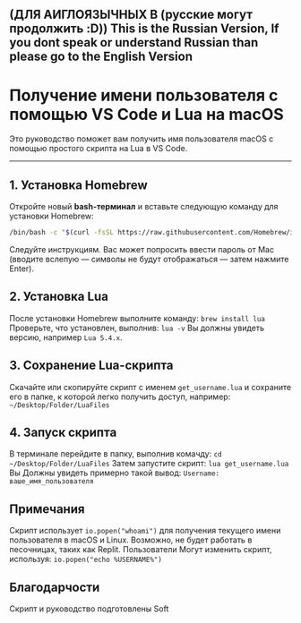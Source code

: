 ## (ДЛЯ АИГЛОЯЗЫЧНЫХ В (русские могут продолжить :D)) This is the Russian Version, If you dont speak or understand Russian than please go to the English Version

# Получение имени пользователя с помощью VS Code и Lua на macOS

Это руководство поможет вам получить имя пользователя macOS с помощью простого скрипта на Lua в VS Code.

---

## 1. Установка Homebrew

Откройте новый **bash-терминал** и вставьте следующую команду для установки Homebrew:

```bash
/bin/bash -c "$(curl -fsSL https://raw.githubusercontent.com/Homebrew/install/HEAD/install.sh)"
```
Следуйте инструкциям. Вас может попросить ввести пароль от Mac (вводите 
вслепую — символы не будут отображаться — затем нажмите Enter).


## 2. Установка Lua
После установки Homebrew выполните команду:
`brew install lua`
Проверьте, что установлен, выполнив:
`lua -v`
Вы должны увидеть версию, например `Lua 5.4.x`.

## 3. Сохранение Lua-скрипта
Скачайте или скопируйте скрипт с именем `get_username.lua` и сохраните его в 
папке, к которой легко получить доступ, например:
`~/Desktop/Folder/LuaFiles`

## 4. Запуск скрипта
В терминале перейдите в папку, выполнив комачду:
`cd ~/Desktop/Folder/LuaFiles`
Затем запустите скрипт:
`lua get_username.lua`
Вы Должны увидеть примерно такой вывод:
`Username: ваше_имя_пользователя`

## Примечания
Скрипт использует `io.popen("whoami")` для получения текущего имени пользователя в macOS и Linux.
Возможно, не будет работать в песочницах, таких как Replit.
Пользователи Могут изменить скрипт, используя:
`io.popen("echo %USERNAME%")`


## Благодарчости
Скрипт и руководство подготовлены Soft
